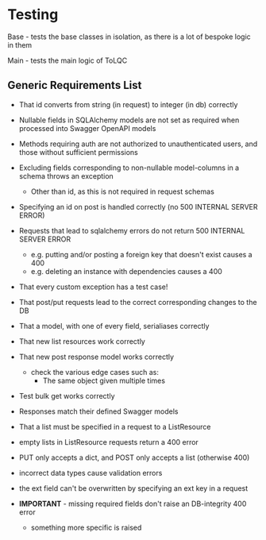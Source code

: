 <!--
SPDX-FileCopyrightText: 2021 Genome Research Ltd.

SPDX-License-Identifier: MIT
-->

# Testing

Base - tests the base classes in isolation, as there is a lot of bespoke logic in them

Main - tests the main logic of ToLQC

## Generic Requirements List

- That id converts from string (in request) to integer (in db) correctly

- Nullable fields in SQLAlchemy models are not set as required when processed into Swagger OpenAPI models
- Methods requiring auth are not authorized to unauthenticated users, and those without sufficient permissions
- Excluding fields corresponding to non-nullable model-columns in a schema throws an exception
    - Other than id, as this is not required in request schemas
- Specifying an id on post is handled correctly (no 500 INTERNAL SERVER ERROR)
- Requests that lead to sqlalchemy errors do not return 500 INTERNAL SERVER ERROR
    - e.g. putting and/or posting a foreign key that doesn't exist causes a 400
    - e.g. deleting an instance with dependencies causes a 400
- That every custom exception has a test case!
- That post/put requests lead to the correct corresponding changes to the DB
- That a model, with one of every field, serialiases correctly

- That new list resources work correctly
- That new post response model works correctly
    - check the various edge cases such as:
        - The same object given multiple times
- Test bulk get works correctly
- Responses match their defined Swagger models
- That a list must be specified in a request to a ListResource
- empty lists in ListResource requests return a 400 error
- PUT only accepts a dict, and POST only accepts a list (otherwise 400)
- incorrect data types cause validation errors
- the ext field can't be overwritten by specifying an ext key in a request

- **IMPORTANT** - missing required fields don't raise an DB-integrity 400 error
    - something more specific is raised
